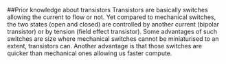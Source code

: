 ##Prior knowledge about transistors
Transistors are basically switches allowing the current to flow or not. Yet compared to mechanical switches, the two states (open and closed) are controlled by another current (bipolar transistor) or by tension (field effect transistor). Some advantages of such switches are size where mechanical switches cannot be miniaturised to an extent, transistors can. Another advantage is that those switches are quicker than mechanical ones allowing us faster compute. 

